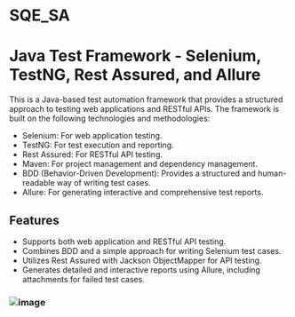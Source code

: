 # SQE_SA
# Java Test Framework - Selenium, TestNG, Rest Assured, and Allure

This is a Java-based test automation framework that provides a structured approach to testing web applications and RESTful APIs. The framework is built on the following technologies and methodologies:

- Selenium: For web application testing.
- TestNG: For test execution and reporting.
- Rest Assured: For RESTful API testing.
- Maven: For project management and dependency management.
- BDD (Behavior-Driven Development): Provides a structured and human-readable way of writing test cases.
- Allure: For generating interactive and comprehensive test reports.

## Features

- Supports both web application and RESTful API testing.
- Combines BDD and a simple approach for writing Selenium test cases.
- Utilizes Rest Assured with Jackson ObjectMapper for API testing.
- Generates detailed and interactive reports using Allure, including attachments for failed test cases.
### ![image](https://github.com/Ania911/SQE_SA/assets/45621716/86f8088c-f4b7-4a6c-8135-7bef795e2c04)
